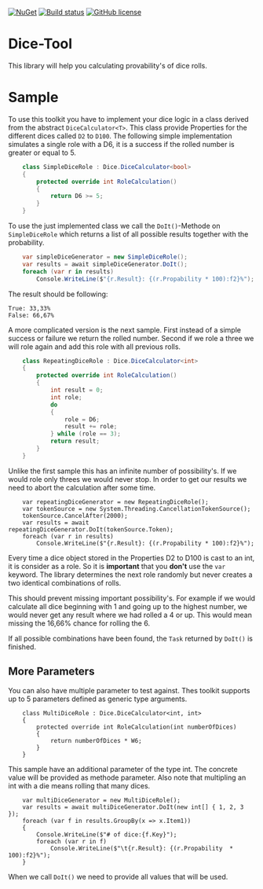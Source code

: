 [![NuGet](https://img.shields.io/nuget/v/DiceTool.svg?style=flat-square)](https://www.nuget.org/packages/DiceTool/)
[![Build status](https://ci.appveyor.com/api/projects/status/0x4c9eocnkkn7ki7?svg=true)](https://ci.appveyor.com/project/LokiMidgard/dice-tool)
[![GitHub license](https://img.shields.io/github/license/LokiMidgard/Dice-Tool.svg?style=flat-squar)](https://tldrlegal.com/license/mit-license#summary)

# Dice-Tool

This library will help you calculating provability's of dice rolls.

# Sample

To use this toolkit you have to implement your dice logic in a class derived from the abstract
```DiceCalculator<T>```. This class provide Properties for the different dices called ```D2```
to ```D100```. The following simple implementation simulates a single role with a D6, it is a
success if the rolled number is greater or equal to 5.

```c#
    class SimpleDiceRole : Dice.DiceCalculator<bool>
    {
        protected override int RoleCalculation()
        {
            return D6 >= 5;
        }
    }
```

To use the just implemented class we call the ```DoIt()```-Methode on ```SimpleDiceRole``` which returns a
list of all possible results together with the probability.

```c#
	var simpleDiceGenerator = new SimpleDiceRole();
	var results = await simpleDiceGenerator.DoIt();
	foreach (var r in results)
		Console.WriteLine($"{r.Result}: {(r.Propability * 100):f2}%");
```
The result should be following:
```
True: 33,33%
False: 66,67%
```

A more complicated version is the next sample. First instead of a simple success or failure we return the
rolled number. Second if we role a three we will role again and add this role with all previous rolls.

```c#
    class RepeatingDiceRole : Dice.DiceCalculator<int>
    {
        protected override int RoleCalculation()
        {
            int result = 0;
            int role;
            do
            {
                role = D6;
                result += role;
            } while (role == 3);
            return result;
        }
    }
```
Unlike the first sample this has an infinite number of possibility's. If we would role only threes we would never
stop. In order to get our results we need to abort the calculation after some time.
```
	var repeatingDiceGenerator = new RepeatingDiceRole();
	var tokenSource = new System.Threading.CancellationTokenSource();
	tokenSource.CancelAfter(2000);
	var results = await repeatingDiceGenerator.DoIt(tokenSource.Token);
	foreach (var r in results)
		Console.WriteLine($"{r.Result}: {(r.Propability * 100):f2}%");
```
Every time a dice object stored in the Properties D2 to D100 is cast to an int, it is consider as a role.
So it is **important** that you **don't** use the ```var``` keyword.
The library determines the next role randomly but never creates a two identical combinations of rolls. 

This should prevent missing important possibility's. For example if we would calculate all dice beginning
with 1 and going up to the highest number, we would never get any result where we had rolled a 4 or up.
This would mean missing the 16,66% chance for rolling the 6.

If all possible combinations have been found, the ```Task``` returned by ```DoIt()``` is finished.

## More Parameters

You can also have multiple parameter to test against. Thes toolkit supports up to 5 parameters defined as
generic type arguments.
```
    class MultiDiceRole : Dice.DiceCalculator<int, int>
    {
        protected override int RoleCalculation(int numberOfDices)
        {
            return numberOfDices * W6;
        }
    }

```
This sample have an additional parameter of the type int. The concrete value will be provided as methode parameter.
Also note that multipling an int with a die means rolling that many dices. 

```
    var multiDiceGenerator = new MultiDiceRole();
    var results = await multiDiceGenerator.DoIt(new int[] { 1, 2, 3 });
    foreach (var f in results.GroupBy(x => x.Item1))
    {
        Console.WriteLine($"# of dice:{f.Key}");
        foreach (var r in f)
            Console.WriteLine($"\t{r.Result}: {(r.Propability  * 100):f2}%");
    }

```
When we call ```DoIt()``` we need to provide all values that will be used.

